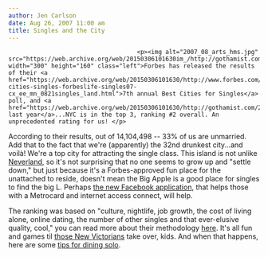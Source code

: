 ```yaml
---
author: Jen Carlson
date: Aug 26, 2007 11:00 am
title: Singles and the City
---
```


	
										<p><img alt="2007_08_arts_hms.jpg" src="https://web.archive.org/web/20150306101630im_/http://gothamist.com/attachments/tien/2007_08_arts_hms.jpg" width="300" height="160" class="left">Forbes has released the results of their <a href="https://web.archive.org/web/20150306101630/http://www.forbes.com/2007/08/21/best-cities-singles-forbeslife-singles07-cx_ee_mn_0821singles_land.html">7th annual Best Cities for Singles</a> poll, and <a href="https://web.archive.org/web/20150306101630/http://gothamist.com/2006/07/26/singles_city_1.php">unlike last year</a>...NYC is in the top 3, ranking #2 overall. An unprecedented rating for us! </p>

<p>According to their results, out of 14,104,498 -- 33% of us are unmarried. Add that to the fact that we&apos;re (apparently) the 32nd drunkest city...and voil&#xE0;! We&apos;re a top city for attracting the single class. This island is not unlike <a href="https://web.archive.org/web/20150306101630/http://en.wikipedia.org/wiki/Neverland">Neverland</a>, so it&apos;s not surprising that no one seems to grow up and &quot;settle down,&quot; but just because it&apos;s a Forbes-approved fun place for the unattached to reside, doesn&apos;t mean the Big Apple is a good place for singles to find the big L. Perhaps <a href="https://web.archive.org/web/20150306101630/http://nymag.com/daily/intel/2007/08/the_facebook_to_reduce_rage_in_1.html">the new Facebook application</a>, that helps those with a Metrocard and internet access connect, will help. </p>

<p>The ranking was based on &quot;culture, nightlife, job growth, the cost of living alone, online dating, the number of other singles and that ever-elusive quality, cool,&quot; you can read more about their methodology <a href="https://web.archive.org/web/20150306101630/http://www.forbes.com/2007/08/21/methodology-data-cities-forbeslife-singles07-cz_de_0821method.html">here</a>.  It&apos;s all fun and games til <a href="https://web.archive.org/web/20150306101630/http://gothamist.com/2007/07/12/new_victorians.php">those New Victorians</a> take over, kids. And when that happens, here are some <a href="https://web.archive.org/web/20150306101630/http://www.forbes.com/2007/08/21/dining-singles-restaurants-forbeslife-singles07-cx_ls_0821dining.html">tips for dining solo</a>.</p>					
										
									
				